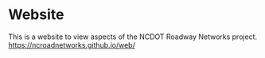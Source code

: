# Website

This is a website to view aspects of the NCDOT Roadway Networks project. 
https://ncroadnetworks.github.io/web/

